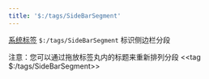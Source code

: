 ```yaml
---
title: '$:/tags/SideBarSegment'
---
```


[系统标签](SystemTags) `$:/tags/SideBarSegment` 标识侧边栏分段

注意：您可以通过拖放标签丸内的标题来重新排列分段 <<tag $:/tags/SideBarSegment>>